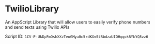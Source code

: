 # TwilioLibrary
An AppScript Library that will allow users to easily verify phone numbers and send texts using Twilio APIs

Script ID: `1CV-P-UkDpFmOshXXzTeoGMya0c5rdKXvStBbdzaUIOHqqokBYbYQ8vz6`
